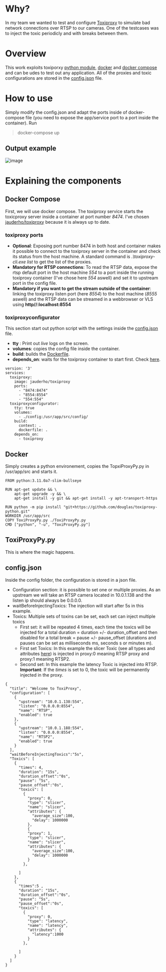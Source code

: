 # Why?
In my team we wanted to test and configure [Toxiproxy](https://github.com/Shopify/toxiproxy) to simulate bad network connections over RTSP to our cameras.
One of the testcases was to inject the toxic periodicly and with breaks between them.

# Overview
This work exploits toxiporxy [python module](https://github.com/douglas/toxiproxy-python), [docker](https://www.docker.com/) and [docker compose](https://docs.docker.com/compose/) and can be udes to test out any application.
All of the proxies and toxic configurations are stored in the [config.json](https://github.com/Mohamedkrs/ToxiProxy/blob/master/config/Config.json) file.
# How to use
Simply modify the config.json and adapt the ports inside of docker-compose file (you need to expose the app/service port to a port inside the container). Run
> docker-compose up
## Output example
![image](https://user-images.githubusercontent.com/44847005/165768006-9c3ffecb-be7d-4398-a111-f47629b3d5d0.png)

# Explaining the components
## Docker Compose
First, we will use docker compose. The toxiproxy service starts the toxicproxy server inside a container at port number *8474*. I've chosen [jauderho/toxiproxy](https://hub.docker.com/r/jauderho/toxiproxy) because it is always up to date.

### toxiproxy ports
- **Optional**: Exposing port number 8474 in both host and container makes it possible to connect to the toxiproxy server in the container and check its status from the host machine. A standard command is *.\toxiproxy-cli.exe list* to get the list of the proxies.
- **Mandatory for RTSP connections**: To read the RTSP data, expose the rtsp default port in the host machine *554* to a port inside the running toxiproxy container (I've chose here *554* aswell) and set it to upstream port in the config file.
- **Mandatory if you want to get the stream outside of the container**: linking the toxiproxy listen port (here *8554*) to the host machine (*8555* aswell) and the RTSP data can be streamed in a webbrowser or VLS using **http//:localhost:8554**
### toxiproxyconfigurator
This section start out python script with the settings inside the [config.json](https://github.com/Mohamedkrs/ToxiProxy/blob/master/config/Config.json) file.
- **tty** : Print out *live* logs on the screen.
- **volumes**: copies the config file inside the container.
- **build**: builds the [Dockerfile](https://github.com/Mohamedkrs/ToxiProxy/blob/master/Dockerfile).
- **depends_on**: waits for the toxiproxy container to start first. Check [here](https://docs.docker.com/compose/startup-order/).
```
version: '3'
services:
  toxiproxy:
    image: jauderho/toxiproxy
    ports:
      - "8474:8474"
      - "8554:8554"
      - "554:554"
  toxiproxyconfigurator:
    tty: true
    volumes:
      - ./config:/usr/app/src/config/
    build:
      context: .
      dockerfile: .
    depends_on:
      - toxiproxy
```
## Docker
Simply creates a python environement, copies the TopxiProxyPy.py in /usr/app/src and starts it.
```
FROM python:3.11.0a7-slim-bullseye

RUN apt-get update && \
    apt-get upgrade -y && \
    apt-get install -y git && apt-get install -y apt-transport-https

RUN python -m pip install "git+https://github.com/douglas/toxiproxy-python.git"
WORKDIR /usr/app/src
COPY ToxiProxyPy.py ./ToxiProxyPy.py
CMD ["python", "-u", "ToxiProxyPy.py"]
```
## ToxiProxyPy.py
This is where the magic happens. 
## config.json
Inside the config folder, the configuration is stored in a json file.
- Configuration section: it is possible to set one or multiple proxies. As an upstream we will take an RTSP camera located in 10.0.1.138 and the listen ip should always be 0.0.0.0.
- waitBeforeInjectingToxics: The injection will start after 5s in this example.
- Toxics: Multiple sets of toxins can be set, each set can inject multiple toxics
  - First set: it will be repeated 4 times, each time the toxics will be injected for a total duration = duration +/- duration_offset and then disabled for a total break = pause +/- pause_offset (durations and pauses can be set as milliseconds ms, seconds s or minutes m).
  - First set Toxics: In this example the slicer Toxic (see all types and attributes [here](https://github.com/Shopify/toxiproxy#toxics)) is injected in proxy:0  meaning RTSP proxy and proxy:1 meaning RTSP2.
  - Second set: In this example the latency Toxic is injected into RTSP.
**Important**: If the *times* is set to 0, the toxic will be permanently injected in the proxy.
```
{
  "title": "Welcome to ToxiProxy",
  "configuration": [
    {
      "upstream": "10.0.1.138:554",
      "listen": "0.0.0.0:8554",
      "name": "RTSP",
      "enabled": true
    },
    {
      "upstream": "10.0.1.188:554",
      "listen": "0.0.0.0:8554",
      "name": "RTSP2",
      "enabled": true
    }
  ],
  "waitBeforeInjectingToxics":"5s",
  "Toxics": [
    {
      "times": 4,
      "duration": "15s",
      "duration_offset":"0s",
      "pause": "5s",
      "pause_offset":"0s",
      "toxics": [
        {
          "proxy": 0,
          "type": "slicer",
          "name": "slicer",
          "attributes": {
            "average_size":100,
            "delay": 1000000
          },
          {
          "proxy": 1,
          "type": "slicer",
          "name": "slicer",
          "attributes": {
            "average_size":100,
            "delay": 1000000
          }
        },
        
      ]
    },
    {
      "times":5 ,
      "duration": "15s",
      "duration_offset":"0s",
      "pause": "5s",
      "pause_offset":"0s",
      "toxics": [
        {
          "proxy": 0,
          "type": "latency",
          "name": "latency",
          "attributes": {
            "latency":1000
          }
        },
        
      ]
    }
  ]
}
```

